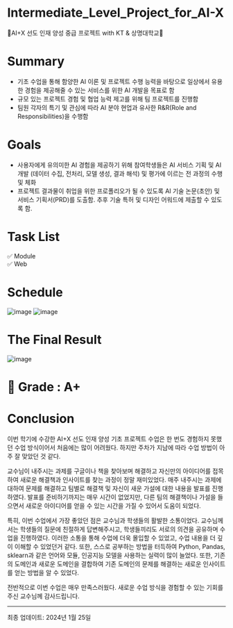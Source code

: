 # Intermediate_Level_Project_for_AI-X
🤖AI+X 선도 인재 양성 중급 프로젝트 with KT & 상명대학교🤖

# Summary

  - 기초 수업을 통해 함양한 AI 이론 및 프로젝트 수행 능력을 바탕으로 일상에서 유용한 경험을 제공해줄 수 있는 서비스를 위한 AI 개발을 목표로 함
  - 규모 있는 프로젝트 경험 및 협업 능력 제고를 위해 팀 프로젝트를 진행함
  - 팀원 각자의 특기 및 관심에 따라 AI 분야 현업과 유사한 R&R(Role and Responsibilities)을 수행함

# Goals
  - 사용자에게 유의미한 AI 경험을 제공하기 위해 참여학생들은 AI 서비스 기획 및 AI 개발 (데이터 수집, 전처리, 모델 생성, 결과 해석) 및 평가에 이르는 전 과정의 수행 및 체화
  - 프로젝트 결과물이 취업을 위한 프로폴리오가 될 수 있도록 AI 기술 논문(초안) 및 서비스 기획서(PRD)를 도출함. 추후 기술 특허 및 디자인 어워드에 제출할 수 있도록 함.

# Task List

  ✅ Module<br/>
  ✅ Web<br/>
  

# Schedule
![image](https://github.com/jinseok19/Intermediate_Level_Project_for_AI-X/assets/121952875/b8942d53-f952-4f66-ae23-caedcaaa22e3)
![image](https://github.com/jinseok19/Intermediate_Level_Project_for_AI-X/assets/121952875/6d202694-6eba-42c8-b149-578b0f79d28d)


# The Final Result

![image](https://github.com/jinseok19/Basic_Level_Project_for_AI-X/assets/121952875/2c07aaca-c061-402f-9556-d45fdf37528e) 

# 🎯 Grade : A+

# Conclusion

이번 학기에 수강한 AI+X 선도 인재 양성 기초 프로젝트 수업은 한 번도 경험하지 못했던 수업 방식이어서 처음에는 많이 어려웠다. 하지만 주차가 지남에 따라 수업 방법이 아주 잘 맞았던 것 같다.

교수님이 내주시는 과제를 구글이나 책을 찾아보며 해결하고 자신만의 아이디어를 접목하여 새로운 해결책과 인사이트를 찾는 과정이 정말 재미있었다. 매주 내주시는 과제에 대하여 문제를 해결하고 팀별로 해결책 및 자신이 새운 가설에 대한 내용을 발표를 진행하였다. 발표를 준비하기까지는 매우 시간이 없었지만, 다른 팀의 해결책이나 가설을 들으면서 새로운 아이디어를 얻을 수 있는 시간을 가질 수 있어서 도움이 되었다.

특히, 이번 수업에서 가장 좋았던 점은 교수님과 학생들의 활발한 소통이었다. 교수님께서는 학생들의 질문에 친절하게 답변해주시고, 학생들끼리도 서로의 의견을 공유하며 수업을 진행하였다. 이러한 소통을 통해 수업에 더욱 몰입할 수 있었고, 수업 내용을 더 깊이 이해할 수 있었던거 같다. 또한, 스스로 공부하는 방법을 터득하여 Python, Pandas, sklearn과 같은 언어와 모듈, 인공지능 모델을 사용하는 실력이 많이 늘었다. 또한, 기존의 도메인과 새로운 도메인을 결합하여 기존 도메인의 문제를 해결하는 새로운 인사이트를 얻는 방법을 알 수 있었다.

전반적으로 이번 수업은 매우 만족스러웠다. 새로운 수업 방식을 경험할 수 있는 기회를 주신 교수님께 감사드립니다.

-------------------------------------------------------------------------------------------------------
최종 업데이트: 2024년 1월 25일






